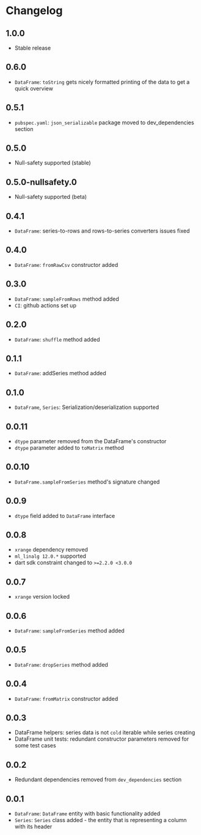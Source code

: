 # Changelog

## 1.0.0

- Stable release 

## 0.6.0

- `DataFrame`: `toString` gets nicely formatted printing of the data to get a quick overview

## 0.5.1

- `pubspec.yaml`: `json_serializable` package moved to dev_dependencies section

## 0.5.0

- Null-safety supported (stable)

## 0.5.0-nullsafety.0

- Null-safety supported (beta)

## 0.4.1

- `DataFrame`: series-to-rows and rows-to-series converters issues fixed

## 0.4.0

- `DataFrame`: `fromRawCsv` constructor added

## 0.3.0

- `DataFrame`: `sampleFromRows` method added
- `CI`: github actions set up

## 0.2.0

- `DataFrame`: `shuffle` method added

## 0.1.1

- `DataFrame`: addSeries method added

## 0.1.0

- `DataFrame`, `Series`: Serialization/deserialization supported

## 0.0.11

- `dtype` parameter removed from the DataFrame's constructor
- `dtype` parameter added to `toMatrix` method

## 0.0.10

- `DataFrame.sampleFromSeries` method's signature changed

## 0.0.9

- `dtype` field added to `DataFrame` interface

## 0.0.8

- `xrange` dependency removed
- `ml_linalg 12.0.*` supported
- dart sdk constraint changed to `>=2.2.0 <3.0.0`

## 0.0.7

- `xrange` version locked

## 0.0.6

- `DataFrame`: `sampleFromSeries` method added

## 0.0.5

- `DataFrame`: `dropSeries` method added

## 0.0.4

- `DataFrame`: `fromMatrix` constructor added

## 0.0.3

- DataFrame helpers: series data is not `cold` iterable while series creating
- DataFrame unit tests: redundant constructor parameters removed for some test cases

## 0.0.2

- Redundant dependencies removed from `dev_dependencies` section

## 0.0.1

- `DataFrame`: `DataFrame` entity with basic functionality added
- `Series`: `Series` class added - the entity that is representing a column with its header
